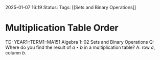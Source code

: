2025-01-07 16:19
Status: 
Tags: [[Sets and Binary Operations]]
# Multiplication Table Order

TD: YEAR1::TERM1::MA151 Algebra 1::02 Sets and Binary Operations
Q: Where do you find the result of $a\star b$ in a multiplication table?
A: row $a$, column $b$.
<!--ID: 1736266853846-->
